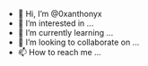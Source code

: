 - 👋 Hi, I’m @0xanthonyx
- 👀 I’m interested in ...
- 🌱 I’m currently learning ...
- 💞️ I’m looking to collaborate on ...
- 📫 How to reach me ...

<!---
0xanthonyx/0xanthonyx is a ✨ special ✨ repository because its `README.md` (this file) appears on your GitHub profile.
You can click the Preview link to take a look at your changes.
--->
